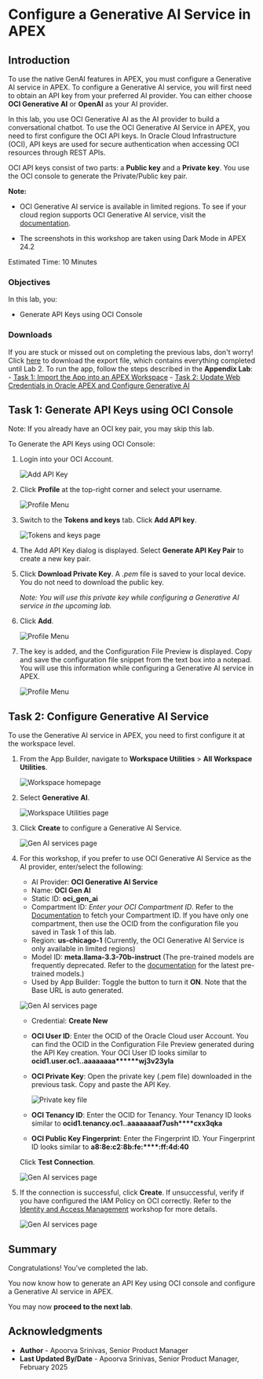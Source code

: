 # Configure a Generative AI Service in APEX

## Introduction

To use the native GenAI features in APEX, you must configure a Generative AI service in APEX. To configure a Generative AI service, you will first need to obtain an API key from your preferred AI provider. You can either choose **OCI Generative AI** or **OpenAI** as your AI provider.


In this lab, you use OCI Generative AI as the AI provider to build a conversational chatbot. To use the OCI Generative AI Service in APEX, you need to first configure the OCI API keys. In Oracle Cloud Infrastructure (OCI), API keys are used for secure authentication when accessing OCI resources through REST APIs.

OCI API keys consist of two parts: a **Public key** and a **Private key**. You use the OCI console to generate the Private/Public key pair.

**Note:** 
   - OCI Generative AI service is available in limited regions. To see if your cloud region supports OCI Generative AI service, visit the [documentation](https://docs.oracle.com/en-us/iaas/Content/generative-ai/overview.htm#regions).

   - The screenshots in this workshop are taken using Dark Mode in APEX 24.2

Estimated Time: 10 Minutes

### Objectives

In this lab, you:

- Generate API Keys using OCI Console

### Downloads

If you are stuck or missed out on completing the previous labs, don't worry! Click [here](https://c4u04.objectstorage.us-ashburn-1.oci.customer-oci.com/p/EcTjWk2IuZPZeNnD_fYMcgUhdNDIDA6rt9gaFj_WZMiL7VvxPBNMY60837hu5hga/n/c4u04/b/livelabsfiles/o/labfiles%2Fnyc-starter-app.zip) to download the export file, which contains everything completed until Lab 2. To run the app, follow the steps described in the **Appendix Lab**:
    - [Task 1: Import the App into an APEX Workspace](?lab=8-appendix&type=OCIGenAI#Task1:ImporttheAppintoanAPEXWorkspace)
    - [Task 2: Update Web Credentials in Oracle APEX and Configure Generative AI](?lab=8-appendix&type=OCIGenAI#Task2:UpdateWebCredentialsinOracleAPEXandConfigureGenerativeAI)

## Task 1: Generate API Keys using OCI Console

Note: If you already have an OCI key pair, you may skip this lab.

To Generate the API Keys using OCI Console:

1. Login into your OCI Account.

   ![Add API Key](images/oci-login.png " ")

2. Click **Profile** at the top-right corner and select your username.

    ![Profile Menu](images/profile.png " ")

3. Switch to the **Tokens and keys** tab. Click **Add API key**.

   ![Tokens and keys page](images/add-api-key.png " ")

4. The Add API Key dialog is displayed. Select **Generate API Key Pair** to create a new key pair.

5. Click **Download Private Key**. A *.pem* file is saved to your local device. You do not need to download the public key.

   *Note: You will use this private key while configuring a Generative AI service in the upcoming lab.*

6. Click **Add**.

    ![Profile Menu](images/add.png " ")

7. The key is added, and the Configuration File Preview is displayed. Copy and save the configuration file snippet from the text box into a notepad. You will use this information while configuring a Generative AI service in APEX.

    ![Profile Menu](images/configuration-preview.png " ")

## Task 2: Configure Generative AI Service

To use the Generative AI service in APEX, you need to first configure it at the workspace level.

1. From the App Builder, navigate to **Workspace Utilities** > **All Workspace Utilities**.

    ![Workspace homepage](images/ws-utilities.png ' ')

2. Select **Generative AI**.

    ![Workspace Utilities page](images/select-genai.png ' ') 

3. Click **Create** to configure a Generative AI Service.

     ![Gen AI services page](images/create-genai.png ' ') 

4. For this workshop, if you prefer to use OCI Generative AI Service as the AI provider, enter/select the following:

    - AI Provider: **OCI Generative AI Service**
    - Name: **OCI Gen AI**
    - Static ID: **oci\_gen\_ai**
    - Compartment ID: *Enter your OCI Compartment ID*. Refer to the [Documentation](https://docs.oracle.com/en-us/iaas/Content/GSG/Tasks/contactingsupport_topic-Locating_Oracle_Cloud_Infrastructure_IDs.htm#:~:text=Finding%20the%20OCID%20of%20a,displayed%20next%20to%20each%20compartment.) to fetch your Compartment ID. If you have only one compartment, then use the OCID from the configuration file you saved in Task 1 of this lab.
    - Region: **us-chicago-1** (Currently, the OCI Generative AI Service is only available in limited regions)
    - Model ID: **meta.llama-3.3-70b-instruct** (The pre-trained models are frequently deprecated. Refer to the [documentation](https://docs.oracle.com/en-us/iaas/Content/generative-ai/pretrained-models.htm#pretrained-models) for the latest pre-trained models.)
    - Used by App Builder: Toggle the button to turn it **ON**. Note that the Base URL is auto generated.

    ![Gen AI services page](images/oci-gen-ai-details.png ' ')

    - Credential: **Create New**
   
    - **OCI User ID**: Enter the OCID of the Oracle Cloud user Account. You can find the OCID in the Configuration File Preview generated during the API Key creation.
        Your OCI User ID looks similar to **ocid1.user.oc1..aaaaaaaa\*\*\*\*\*\*wj3v23yla**
    
    - **OCI Private Key**: Open the private key (.pem file) downloaded in the previous task. Copy and paste the API Key.
    
      ![Private key file](images/private-key.png " ")
    
    - **OCI Tenancy ID**: Enter the OCID for Tenancy. Your Tenancy ID looks similar to **ocid1.tenancy.oc1..aaaaaaaaf7ush\*\*\*\*cxx3qka**
    
    - **OCI Public Key Fingerprint**: Enter the Fingerprint ID. Your Fingerprint ID looks similar to **a8:8e:c2:8b:fe:\*\*\*\*:ff:4d:40** 

   Click **Test Connection**.

   ![Gen AI services page](images/oci-test-connection.png ' ')

5. If the connection is successful, click **Create**.
   If unsuccessful, verify if you have configured the IAM Policy on OCI correctly. Refer to the [Identity and Access Management](https://livelabs.oracle.com/pls/apex/r/dbpm/livelabs/run-workshop?p210_wid=624&p210_wec) workshop for more details.

    ![Gen AI services page](images/oci-genai-create.png " ")

## Summary
Congratulations! You've completed the lab.

You now know how to generate an API Key using OCI console and configure a Generative AI service in APEX.

You may now **proceed to the next lab**.



## Acknowledgments
- **Author** - Apoorva Srinivas, Senior Product Manager
- **Last Updated By/Date** - Apoorva Srinivas, Senior Product Manager, February 2025
